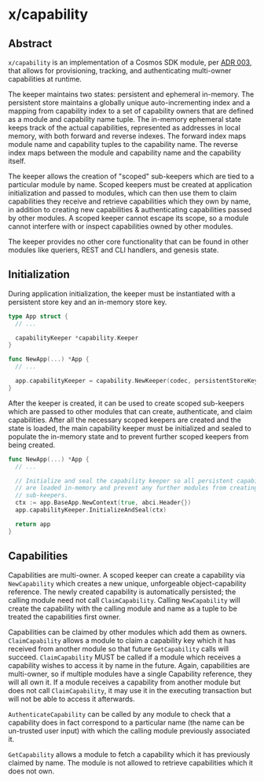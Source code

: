 # x/capability

## Abstract

`x/capability` is an implementation of a Cosmos SDK module, per [ADR 003](./../../../docs/architecture/adr-003-dynamic-capability-store.md),
that allows for provisioning, tracking, and authenticating multi-owner capabilities
at runtime.

The keeper maintains two states: persistent and ephemeral in-memory. The persistent
store maintains a globally unique auto-incrementing index and a mapping from
capability index to a set of capability owners that are defined as a module and
capability name tuple. The in-memory ephemeral state keeps track of the actual
capabilities, represented as addresses in local memory, with both forward and reverse indexes.
The forward index maps module name and capability tuples to the capability name. The
reverse index maps between the module and capability name and the capability itself.

The keeper allows the creation of "scoped" sub-keepers which are tied to a particular
module by name. Scoped keepers must be created at application initialization and
passed to modules, which can then use them to claim capabilities they receive and
retrieve capabilities which they own by name, in addition to creating new capabilities
& authenticating capabilities passed by other modules. A scoped keeper cannot escape its scope,
so a module cannot interfere with or inspect capabilities owned by other modules.

The keeper provides no other core functionality that can be found in other modules
like queriers, REST and CLI handlers, and genesis state.

## Initialization

During application initialization, the keeper must be instantiated with a persistent
store key and an in-memory store key. 

```go
type App struct {
  // ...

  capabilityKeeper *capability.Keeper
}

func NewApp(...) *App {
  // ...

  app.capabilityKeeper = capability.NewKeeper(codec, persistentStoreKey, memStoreKey)
}
```

After the keeper is created, it can be used to create scoped sub-keepers which
are passed to other modules that can create, authenticate, and claim capabilities.
After all the necessary scoped keepers are created and the state is loaded, the
main capability keeper must be initialized and sealed to populate the in-memory
state and to prevent further scoped keepers from being created.

```go
func NewApp(...) *App {
  // ...

  // Initialize and seal the capability keeper so all persistent capabilities
  // are loaded in-memory and prevent any further modules from creating scoped
  // sub-keepers.
  ctx := app.BaseApp.NewContext(true, abci.Header{})
  app.capabilityKeeper.InitializeAndSeal(ctx)

  return app
}
```

## Capabilities

Capabilities are multi-owner. A scoped keeper can create a capability via `NewCapability`
which creates a new unique, unforgeable object-capability reference. The newly
created capability is automatically persisted; the calling module need not call
`ClaimCapability`. Calling `NewCapability` will create the capability with the
calling module and name as a tuple to be treated the capabilities first owner.

Capabilities can be claimed by other modules which add them as owners. `ClaimCapability`
allows a module to claim a capability key which it has received from another
module so that future `GetCapability` calls will succeed. `ClaimCapability` MUST
be called if a module which receives a capability wishes to access it by name in
the future. Again, capabilities are multi-owner, so if multiple modules have a
single Capability reference, they will all own it. If a module receives a capability
from another module but does not call `ClaimCapability`, it may use it in the executing
transaction but will not be able to access it afterwards.

`AuthenticateCapability` can be called by any module to check that a capability
does in fact correspond to a particular name (the name can be un-trusted user input)
with which the calling module previously associated it.

`GetCapability` allows a module to fetch a capability which it has previously
claimed by name. The module is not allowed to retrieve capabilities which it does
not own.
